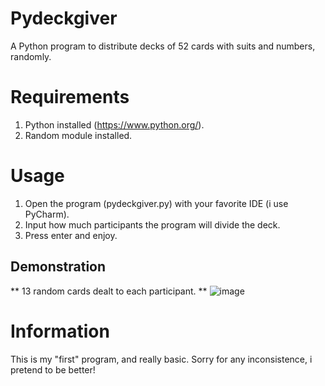 # Pydeckgiver
A Python program to distribute decks of 52 cards with suits and numbers, randomly.

# Requirements
1. Python installed (https://www.python.org/).
2. Random module installed.

# Usage
1. Open the program (pydeckgiver.py) with your favorite IDE (i use PyCharm).
2. Input how much participants the program will divide the deck.
3. Press enter and enjoy.

## Demonstration
** 13 random cards dealt to each participant. **
![image](https://user-images.githubusercontent.com/89063943/129683881-285c6db8-6d4f-491a-914c-6fcf1c115f73.png)

# Information
This is my "first" program, and really basic.
Sorry for any inconsistence, i pretend to be better!
